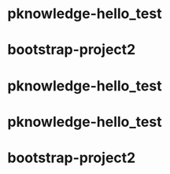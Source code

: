 # pknowledge-hello_test
# bootstrap-project2
# pknowledge-hello_test
# pknowledge-hello_test
# bootstrap-project2
